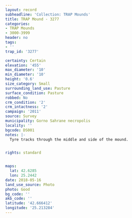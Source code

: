 ```yaml
---
layout: record
subheadline: 'Collection: TRAP Mounds'
title: TRAP Mound - 3277
categories:
- TRAP Mounds
- 3000-3999
header: no
tags:
- ''
trap_id: '3277'

certainty: Certain
elevation: '455'
max_diameter: '10'
min_diameter: '10'
height: '0.6'
size_category: Small
surrounding_land_use: Pasture
surface_condition: Pasture
robbed: No
crm_condition: '2'
crm_intactness: '2'
campaign: '2011'
source: Survey
municipality: Gorno Sahrane necropolis
locality: ''
bgcode: DS001
notes: |-
  Tyre tracks through the middle and side of the mound.


rights: standard


maps:
  lat: 42.6285
  lon: 25.2442
date: 2018-05-16
land_use_source: Photo
photo: Good
bg_code: ''
akb_code: ''
latitude: '42.666412'
longitude: '25.213284'
---
```

